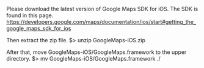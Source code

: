 Please download the latest version of Google Maps SDK for iOS.
The SDK is found in this page.
https://developers.google.com/maps/documentation/ios/start#getting_the_google_maps_sdk_for_ios

Then extract the zip file.
$> unzip GoogleMaps-iOS.zip

After that, move GoogleMaps-iOS/GoogleMaps.framework to the upper directory.
$> mv GoogleMaps-iOS/GoogleMaps.framework ./

